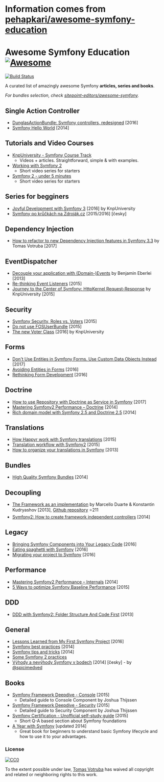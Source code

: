 # Information comes from [pehapkari/awesome-symfony-education](https://github.com/pehapkari/awesome-symfony-education)
# Awesome Symfony Education [![Awesome](https://cdn.rawgit.com/sindresorhus/awesome/d7305f38d29fed78fa85652e3a63e154dd8e8829/media/badge.svg)](https://github.com/sindresorhus/awesome)

[![Build Status](https://img.shields.io/travis/pehapkari/awesome-symfony-education/master.svg?style=flat-square)](https://travis-ci.org/pehapkari/awesome-symfony-education)

A curated list of amazingly awesome Symfony **articles, series and books**.

*For bundles selection, check [sitepoint-editors/awesome-symfony](https://github.com/sitepoint-editors/awesome-symfony).*


## Single Action Controller

- [DunglasActionBundle: Symfony controllers, redesigned](https://dunglas.fr/2016/01/dunglasactionbundle-symfony-controllers-redesigned/) [2016]
- [Symfony Hello World](https://beberlei.de/2014/04/24/symfony_hello_world.html) [2014]


## Tutorials and Video Courses

* [KnpUniversity - Symfony Course Track](https://knpuniversity.com/tracks/symfony)
   * Videos + articles. Straightforward, simple & with examples.
* [Working with Symfony 2](https://code.tutsplus.com/series/working-with-symfony-2--cms-636)
   * Short video series for starters
* [Symfony 2 - under 5 minutes](https://www.youtube.com/playlist?list=PL3Wxyd2R8-gIuToQ1NmhVSLZfjrBMePNu)
   * Short video series for starters


## Series for begginers

* [Joyful Development with Symfony 3](https://knpuniversity.com/screencast/symfony) [2016] by KnpUniversity
* [Symfony po krůčkách na Zdroják.cz](https://www.zdrojak.cz/serialy/symfony-po-kruckach/) [2015/2016] [česky]


## Dependency Injection

* [How to refactor to new Dependency Injection features in Symfony 3.3](https://www.tomasvotruba.cz/blog/2017/05/07/how-to-refactor-to-new-dependency-injection-features-in-symfony-3-3/) by Tomas Votruba [2017]


## EventDispatcher

* [Decouple your application with (Domain-)Events](https://www.youtube.com/watch?v=K9jub4JPpcc) by Benjamin Eberlei [2013]
* [Re-thinking Event Listeners](http://mmoreram.com/blog/2015/08/20/re-thinking-event-listeners/) [2015]
* [Journey to the Center of Symfony: HttpKernel Request-Response](https://knpuniversity.com/screencast/symfony-journey) by KnpUniversity [2015]


## Security

* [Symfony Security, Roles vs. Voters](https://stovepipe.systems/post/symfony-security-roles-vs-voters) [2015]
* [Do not use FOSUserBundle](https://jolicode.com/blog/do-not-use-fosuserbundle) [2015]
* [The new Voter Class](https://knpuniversity.com/screencast/new-in-symfony3/voter) [2016] by KnpUniversity


## Forms

- [Don't Use Entities in Symfony Forms. Use Custom Data Objects Instead](https://blog.martinhujer.cz/symfony-forms-with-request-objects/) [2017]
- [Avoiding Entities in Forms](https://stovepipe.systems/post/avoiding-entities-in-forms) [2016]
- [Rethinking Form Development](https://stovepipe.systems/post/rethinking-form-development) [2016]


## Doctrine

* [How to use Repository with Doctrine as Service in Symfony](https://www.tomasvotruba.cz/blog/2017/10/16/how-to-use-repository-with-doctrine-as-service-in-symfony/) [2017]
* [Mastering Symfony2 Performance – Doctrine](http://labs.octivi.com/mastering-symfony2-performance-doctrine/) [2014]
* [Rich domain model with Symfony 2.5 and Doctrine 2.5](https://www.slideshare.net/_leopro_/rich-domain-model-with-symfony-25-and-doctrine-25) [2014]


## Translations

* [How Happyr work with Symfony translations](https://developer.happyr.com/how-happyr-work-with-symfony-translations) [2015]
* [Translation workflow with Symfony2](https://jolicode.com/blog/translation-workflow-with-symfony2) [2015]
* [How to organize your translations in Symfony](http://obtao.com/blog/2013/06/how-to-organize-your-translations-in-symfony/) [2013]


## Bundles

* [High Quality Symfony Bundles](https://www.slideshare.net/matthiasnoback/high-quality-symfony-bundles-tutorial-dutch-php-conference-2014) [2014]


## Decoupling

* [The Framework as an implementation](https://www.youtube.com/watch?v=0L_9NutiJlc) by Marcello Duarte & Konstantin Kudryashov [2013], [Github repository](https://github.com/MarcelloDuarte/hexagonal-symfony) :star:211
* [Symfony2: How to create framework independent controllers](https://matthiasnoback.nl/2014/06/how-to-create-framework-independent-controllers/) [2014]


## Legacy

* [Bringing Symfony Components into Your Legacy Code](https://speakerdeck.com/hhamon/bringing-symfony-components-into-your-legacy-code) [2016]
* [Eating spaghetti with Symfony](https://speakerdeck.com/jakzal/eating-spaghetti-with-symfony) [2016]
* [Migrating your project to Symfony](https://stovepipe.systems/post/migrating-your-project-to-symfony) [2016]


## Performance

* [Mastering Symfony2 Performance – Internals](http://labs.octivi.com/mastering-symfony2-performance-internals/) [2014]
* [5 Ways to optimize Symfony Baseline Performance](https://tideways.io/profiler/blog/5-ways-to-optimize-symfony-baseline-performance) [2015]


## DDD

* [DDD with Symfony2: Folder Structure And Code First](http://williamdurand.fr/2013/08/07/ddd-with-symfony2-folder-structure-and-code-first/) [2013]


## General

* [Lessons Learned from My First Symfony Project](http://www.thisprogrammingthing.com/2016/lessons-from-my-first-symfony-project/) [2016]
* [Symfony best practices](http://blog.kevingomez.fr/2014/04/08/symfony-best-practices/) [2014]
* [Symfony tips and tricks](https://www.slideshare.net/javier.eguiluz/symfony-tips-and-tricks) [2014]
* [Some Symfony 2 practices](https://emanueleminotto.github.io/blog/some-symfony-2-practices)
* [Výhody a nevýhody Symfony v bodech](https://devel.cz/otazka/nette-vs-symfony#answer-17973) [2014] [česky] - by [@spicimedved](https://twitter.com/spicimedved)


## Books

* [Symfony Framework Deepdive - Console](https://leanpub.com/symfonyframeworkdeepdive-console) [2015]
    * Detailed guide to Console Component by Joshua Thijssen
* [Symfony Framework Deepdive - Security](https://leanpub.com/symfonyframeworkdeepdive-security) [2015]
    * Detailed guide to Security Component by Joshua Thijssen
* [Symfony Certification - Unofficial self-study guide](https://leanpub.com/symfony-selfstudy) [2015]
    * Short Q-A based section about Symfony foundations
* [A Year with Symfony](https://leanpub.com/a-year-with-symfony) [updated 2014]
    * Great book for beginners to understand basic Symfony lifecycle and how to use it to your advantages.


### License

[![CC0](https://licensebuttons.net/p/zero/1.0/88x31.png)](https://creativecommons.org/publicdomain/zero/1.0/)

To the extent possible under law, [Tomas Votruba](https://www.tomasvotruba.cz/) has waived all copyright and related or neighboring rights to this work.

